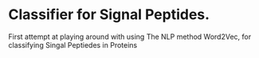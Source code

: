 # Classifier for Signal Peptides.
First attempt at playing around with using The NLP method Word2Vec, for classifying Singal Peptiedes in Proteins
